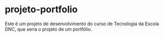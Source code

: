 # projeto-portfolio
Este é um projeto de desenvolvimento do curso de Tecnologia da Escola DNC, que seria o projeto de um portfólio.
